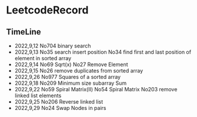 # LeetcodeRecord
## TimeLine
* 2022,9,12 No704 binary search
* 2022,9,13 No35 search insert position No34 find first and last position of element in sorted array
* 2022,9,14 No69 Sqrt(x) No27 Remove Element
* 2022,9,15 No26 remove duplicates from sorted array
* 2022,9,26 No977 Squares of a sorted array
* 2022,9,18 No209 Minimum size subarray Sum
* 2022,9,22 No59 Spiral Matrix(II) No54 Spiral Matrix No203 remove linked list elements
* 2022,9,25 No206 Reverse linked list
* 2022,9,29 No24 Swap Nodes in pairs
